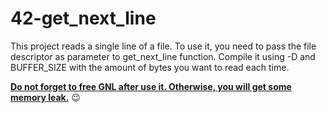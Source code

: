 # 42-get_next_line
This project reads a single line of a file. To use it, you need to pass the file descriptor as parameter to get_next_line function. Compile it using -D and BUFFER_SIZE with the amount of bytes you want to read each time.

<u>**Do not forget to free GNL after use it. Otherwise, you will get some memory leak.**</u> 😉